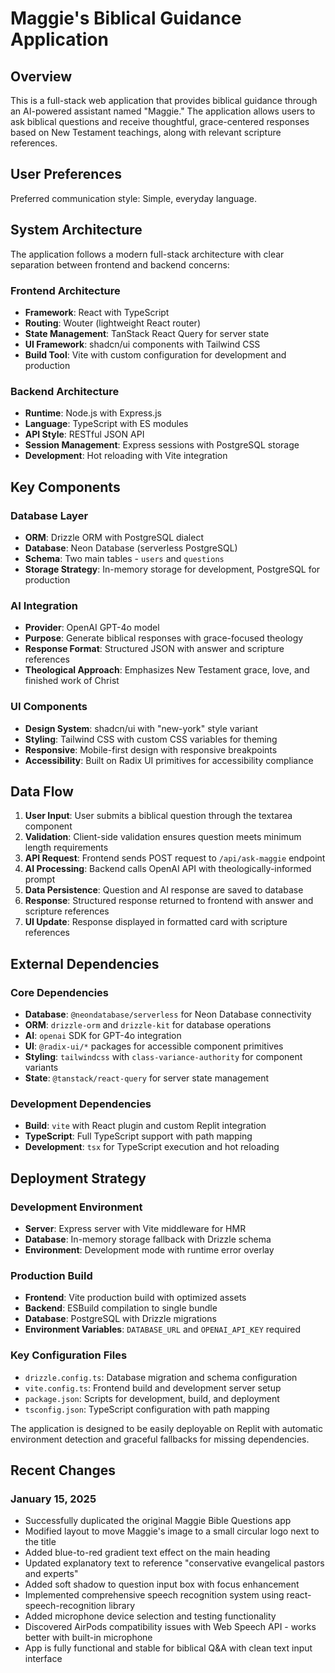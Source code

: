 # Maggie's Biblical Guidance Application

## Overview

This is a full-stack web application that provides biblical guidance through an AI-powered assistant named "Maggie." The application allows users to ask biblical questions and receive thoughtful, grace-centered responses based on New Testament teachings, along with relevant scripture references.

## User Preferences

Preferred communication style: Simple, everyday language.

## System Architecture

The application follows a modern full-stack architecture with clear separation between frontend and backend concerns:

### Frontend Architecture
- **Framework**: React with TypeScript
- **Routing**: Wouter (lightweight React router)
- **State Management**: TanStack React Query for server state
- **UI Framework**: shadcn/ui components with Tailwind CSS
- **Build Tool**: Vite with custom configuration for development and production

### Backend Architecture
- **Runtime**: Node.js with Express.js
- **Language**: TypeScript with ES modules
- **API Style**: RESTful JSON API
- **Session Management**: Express sessions with PostgreSQL storage
- **Development**: Hot reloading with Vite integration

## Key Components

### Database Layer
- **ORM**: Drizzle ORM with PostgreSQL dialect
- **Database**: Neon Database (serverless PostgreSQL)
- **Schema**: Two main tables - `users` and `questions`
- **Storage Strategy**: In-memory storage for development, PostgreSQL for production

### AI Integration
- **Provider**: OpenAI GPT-4o model
- **Purpose**: Generate biblical responses with grace-focused theology
- **Response Format**: Structured JSON with answer and scripture references
- **Theological Approach**: Emphasizes New Testament grace, love, and finished work of Christ

### UI Components
- **Design System**: shadcn/ui with "new-york" style variant
- **Styling**: Tailwind CSS with custom CSS variables for theming
- **Responsive**: Mobile-first design with responsive breakpoints
- **Accessibility**: Built on Radix UI primitives for accessibility compliance

## Data Flow

1. **User Input**: User submits a biblical question through the textarea component
2. **Validation**: Client-side validation ensures question meets minimum length requirements
3. **API Request**: Frontend sends POST request to `/api/ask-maggie` endpoint
4. **AI Processing**: Backend calls OpenAI API with theologically-informed prompt
5. **Data Persistence**: Question and AI response are saved to database
6. **Response**: Structured response returned to frontend with answer and scripture references
7. **UI Update**: Response displayed in formatted card with scripture references

## External Dependencies

### Core Dependencies
- **Database**: `@neondatabase/serverless` for Neon Database connectivity
- **ORM**: `drizzle-orm` and `drizzle-kit` for database operations
- **AI**: `openai` SDK for GPT-4o integration
- **UI**: `@radix-ui/*` packages for accessible component primitives
- **Styling**: `tailwindcss` with `class-variance-authority` for component variants
- **State**: `@tanstack/react-query` for server state management

### Development Dependencies
- **Build**: `vite` with React plugin and custom Replit integration
- **TypeScript**: Full TypeScript support with path mapping
- **Development**: `tsx` for TypeScript execution and hot reloading

## Deployment Strategy

### Development Environment
- **Server**: Express server with Vite middleware for HMR
- **Database**: In-memory storage fallback with Drizzle schema
- **Environment**: Development mode with runtime error overlay

### Production Build
- **Frontend**: Vite production build with optimized assets
- **Backend**: ESBuild compilation to single bundle
- **Database**: PostgreSQL with Drizzle migrations
- **Environment Variables**: `DATABASE_URL` and `OPENAI_API_KEY` required

### Key Configuration Files
- `drizzle.config.ts`: Database migration and schema configuration
- `vite.config.ts`: Frontend build and development server setup
- `package.json`: Scripts for development, build, and deployment
- `tsconfig.json`: TypeScript configuration with path mapping

The application is designed to be easily deployable on Replit with automatic environment detection and graceful fallbacks for missing dependencies.

## Recent Changes

### January 15, 2025
- Successfully duplicated the original Maggie Bible Questions app
- Modified layout to move Maggie's image to a small circular logo next to the title
- Added blue-to-red gradient text effect on the main heading
- Updated explanatory text to reference "conservative evangelical pastors and experts"
- Added soft shadow to question input box with focus enhancement
- Implemented comprehensive speech recognition system using react-speech-recognition library
- Added microphone device selection and testing functionality
- Discovered AirPods compatibility issues with Web Speech API - works better with built-in microphone
- App is fully functional and stable for biblical Q&A with clean text input interface
